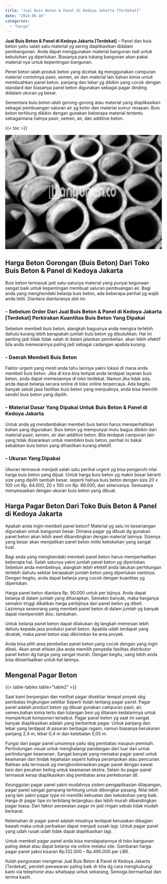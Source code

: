 ```yaml
---
title: "Jual Buis Beton & Panel di Kedoya Jakarta [Terdekat]"
date: "2024-05-16"
categories: 
  - "harga"
---
```


**Jual Buis Beton & Panel di Kedoya Jakarta \[Terdekat\]** – Panel dan buis beton yaitu salah satu material yg sering diaplikasikan didalam pembangunan. Anda dapat menggunakan material bangunan tadi untuk kebutuhan yg diperlukan. Biasanya para tukang bangunan akan pakai material nya untuk kepentingan bangunan.

Penel beton ialah produk beton yang dicetak dg menggunakan campuran material contohnya pasir, semen, air dan material lain bahan kimia untuk membuahkan panel beton. panjang dan lebar yg dibikin yang cocok dengan standard dan biasanya panel beton digunakan sebagai pagar dinding didalam ukuran yg besar.

Sementara buis beton ialah gorong-gorong atau material yang diaplikasikan sebagai pembuangan saluran air yg kotor dan material sumur resapan. Buis beton terhitung dibikin dengan gunakan beberapa material tertentu sebagaimana halnya pasir, semen, air, dan additive beton.

{{< toc >}}

![Jual Buis Beton & Panel di Kedoya Jakarta [Terdekat]](/images/jual-panel-buis-beton-murah-10.png)

## Harga Beton Gorongan (Buis Beton) Dari Toko Buis Beton & Panel di Kedoya Jakarta

Buis beton termasuk jadi satu-satunya material yang punyai kegunaan sangat baik untuk kepentingan membuat saluran pembuangan air. Bagi anda yang menghendaki belanja buis beton, ada beberapa perihal yg wajib anda teliti. Diantara diantaranya sbb ini:

### \- Sebelum Order Dari Jual Buis Beton & Panel di Kedoya Jakarta \[Terdekat\] Perkirakan Kuantitas Buis Beton Yang Dipakai

Sebelum membeli buis beton, alangkah bagusnya anda mengira terlebih dahulu kurang lebih berapakah jumlah buis beton yg dibutuhkan. Hal ini penting jadi tidak tidak salah di dalam jalankan pembelian. akan lebih efektif bila anda memesannya paling jadi sebagai cadangan apabila kurang.

### \- Daerah Membeli Buis Beton

Faktor urgent yang mesti anda tahu lainnya yakni lokasi di mana anda membeli buis beton. Jika di kira-kira tempat anda terdapat layanan buis beton, anda dapat memesannya di toko terdekat. Namun jika tidak ada, anda dapat belanja secara online di toko online terpercaya. Ada begitu banyak sekali jasa fasilitas buis beton yang menjualnya, anda bisa memilih sendiri buis beton yang dipilih.

### \- Material Dasar Yang Dipakai Untuk Buis Beton & Panel di Kedoya Jakarta

Untuk anda yg mendambakan membeli buis beton harus memperhatikan bahan yang digunakan. Buis beton yg mempunyai mutu bagus dibikin dari material pasir, semen, air dan additive beton. Bila terdapat campuran lain yang tidak disarankan untuk membikin buis beton, perihal ini bakal sebabkan buis beton yang dihasilkan kurang efektif.

### \- Ukuran Yang Dipakai

Ukuran termasuk menjadi salah satu perihal urgent yg bisa pengaruhi nilai harga buis beton yang dijual. Untuk harga buis beton yg makin besar berarti size yang dipilih tambah besar. seperti halnya buis beton dengan size 20 x 100 cm Rp. 64.000, 20 x 100 cm Rp. 89.000, dan seterusnya. Semuanya menyesuaikan dengan ukuran buis beton yang dibuat.

## Harga Pagar Beton Dari Toko Buis Beton & Panel di Kedoya Jakarta

Apakah anda ingin membeli panel beton? Material yg satu ini keseriangan digunakan untuk bangunan besar. Dimana pagar yg dibuat dg gunakan panel beton akan lebih awet dibandingkan dengan material lainnya. Sizenya yang besar akan menjadikan panel beton miliki kekokohan yang sangat kuat.

Bagi anda yang menghendaki membeli panel beton harus memperhatikan beberapa hal. Salah satunya yakni jumlah panel beton yg diperlukan. Sebelum anda membelinya, alangkah lebih efektif anda lakukan perhitungan terlebih dahulu sekitar berapakah jumlah beton yang diperlukan nantinya. Dengan begitu, anda dapat belanja yang cocok dengan kuantitas yg diperlukan.

Harga panel beton diantara Rp. 90.000 untuk per bijinya. Anda dapat belanja di dalam jumlah yang diharapkan. Semakin banyak, maka harganya semakin tinggi dikalikan harga perbijinya dari panel beton yg dibeli. Lazimnya seseorang yang membeli panel beton di dalam jumlah yg banyak dapat memperoleh disc. tambahan.

Untuk belanja panel beton dapat dilakukan dg langkah memesan lebih dahulu kepada jasa produksi panel beton. Apabila udah terdapat yang dicetak, maka panel beton siap dikirimkan ke area proyek.

Anda bisa pilih area pembelian panel beton yang cocok dengan yang ingin dibeli. Akan amat efisien jika anda memilih penyedia fasilitas distributor panel beton dg harga yang sangat murah. Dengan begitu, uang lebih anda bisa dimanfaatkan untuk hal lainnya.

## Mengenal Pagar Beton

{{< table-tables table="table2" >}}

Saat kami berpergian dan melihat pagar disekitar tempat proyek sbg pembatas lingkungan seklitar Seperti itulah tentang pagar panel. Pagar panel adalah product beton yg dibuat gunakan campuran pasir, air, semen,bahan kimia tertu dan tulangan besi yg ditanam kedalamnya untuk memperkuat komponen tersebut. Pagar panel beton yg saat ini sangat banyak diaplikasikan adalah yang berbentuk pagar. Untuk panjang dan lebar yang terdapat di pasaran berbagai ragam, namun biasanya berukuran panjang 2,4 m, lebar 0,4 m dan ketebalan 0,05 m.

Fungsi dari pagar panel umumnya yaitu sbg pembatas maupun pemisah. Perlindungan visual untuk menghalangi pandangan dari luar dan untuk perlindungan keamanan. Sangat banyak yang memakai pagar panel untuk keamanan dari tindak kejahatan seperti halnya perampokan atau pencurian. Bahkan ada termasuk yg mengkombinasikan pagar panel dengan kawat besi dan pecahan beling untuk keamanan ekstra. Selain itu pagar panel termasuk kerap diaplikasikan sbg pembatas area perkebunan dll.

Keunggulan pagar panel yakni mudahnya sistem pengaplikasian dilapangan, pagar panel sangat gampang terhitung untuk dibongkar pasang. Nilai lebih yang lain yakni pagar type ini memiliki kekuatan dan kekokohan yang baik. Harga dr pagar tipe ini terbilang terjangkau dan lebih murah dibandingkan pagar biasa. Dari faktor perawatan pagar ini jadi ringan sebab tidak mudah berkarat.

Kelemahan dr pagar panel adalah misalnya terdapat kerusakan dibagian bawah maka untuk perbaikan dapat menjadi susah lagi. Untuk pagar panel yang udah rusak udah tidak dapat diaplikasikan lagi.

Untuk membeli pagar panel anda bisa mendapatannya di toko bangunan paling dekat atau dapat belanja via online melalui site. Gambaran harga pagar panel yakni kisaran Rp.132.000 – Rp.495.000 per LBR.

Itulah penguraian mengenai Jual Buis Beton & Panel di Kedoya Jakarta \[Terdekat\], peroleh penawaran paling baik dr kita dg cara menghubungi kami via telephone atau whatsapp untuk sekarang, Semoga bermanfaat dan terima kasih.
